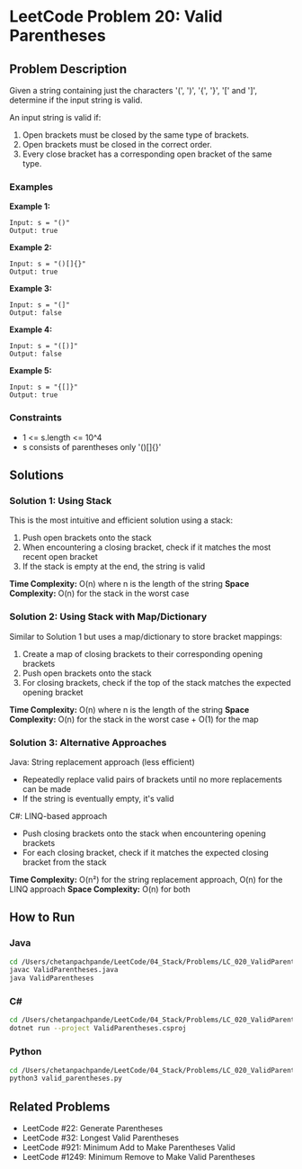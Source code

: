 # LeetCode Problem 20: Valid Parentheses

## Problem Description

Given a string containing just the characters '(', ')', '{', '}', '[' and ']', determine if the input string is valid.

An input string is valid if:
1. Open brackets must be closed by the same type of brackets.
2. Open brackets must be closed in the correct order.
3. Every close bracket has a corresponding open bracket of the same type.

### Examples

**Example 1:**
```
Input: s = "()"
Output: true
```

**Example 2:**
```
Input: s = "()[]{}"
Output: true
```

**Example 3:**
```
Input: s = "(]"
Output: false
```

**Example 4:**
```
Input: s = "([)]"
Output: false
```

**Example 5:**
```
Input: s = "{[]}"
Output: true
```

### Constraints
- 1 <= s.length <= 10^4
- s consists of parentheses only '()[]{}'

## Solutions

### Solution 1: Using Stack

This is the most intuitive and efficient solution using a stack:
1. Push open brackets onto the stack
2. When encountering a closing bracket, check if it matches the most recent open bracket
3. If the stack is empty at the end, the string is valid

**Time Complexity:** O(n) where n is the length of the string
**Space Complexity:** O(n) for the stack in the worst case

### Solution 2: Using Stack with Map/Dictionary

Similar to Solution 1 but uses a map/dictionary to store bracket mappings:
1. Create a map of closing brackets to their corresponding opening brackets
2. Push open brackets onto the stack
3. For closing brackets, check if the top of the stack matches the expected opening bracket

**Time Complexity:** O(n) where n is the length of the string
**Space Complexity:** O(n) for the stack in the worst case + O(1) for the map

### Solution 3: Alternative Approaches

Java: String replacement approach (less efficient)
- Repeatedly replace valid pairs of brackets until no more replacements can be made
- If the string is eventually empty, it's valid

C#: LINQ-based approach
- Push closing brackets onto the stack when encountering opening brackets
- For each closing bracket, check if it matches the expected closing bracket from the stack

**Time Complexity:** O(n²) for the string replacement approach, O(n) for the LINQ approach
**Space Complexity:** O(n) for both

## How to Run

### Java
```bash
cd /Users/chetanpachpande/LeetCode/04_Stack/Problems/LC_020_ValidParentheses
javac ValidParentheses.java
java ValidParentheses
```

### C#
```bash
cd /Users/chetanpachpande/LeetCode/04_Stack/Problems/LC_020_ValidParentheses
dotnet run --project ValidParentheses.csproj
```

### Python
```bash
cd /Users/chetanpachpande/LeetCode/04_Stack/Problems/LC_020_ValidParentheses
python3 valid_parentheses.py
```

## Related Problems

- LeetCode #22: Generate Parentheses
- LeetCode #32: Longest Valid Parentheses
- LeetCode #921: Minimum Add to Make Parentheses Valid
- LeetCode #1249: Minimum Remove to Make Valid Parentheses
